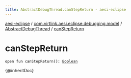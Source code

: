 ```yaml
---
title: AbstractDebugThread.canStepReturn - aesi-eclipse
---
```


[aesi-eclipse](../../index.html) / [com.virtlink.aesi.eclipse.debugging.model](../index.html) / [AbstractDebugThread](index.html) / [canStepReturn](.)

# canStepReturn

`open fun canStepReturn(): `[`Boolean`](https://kotlinlang.org/api/latest/jvm/stdlib/kotlin/-boolean/index.html)

{@inheritDoc}

